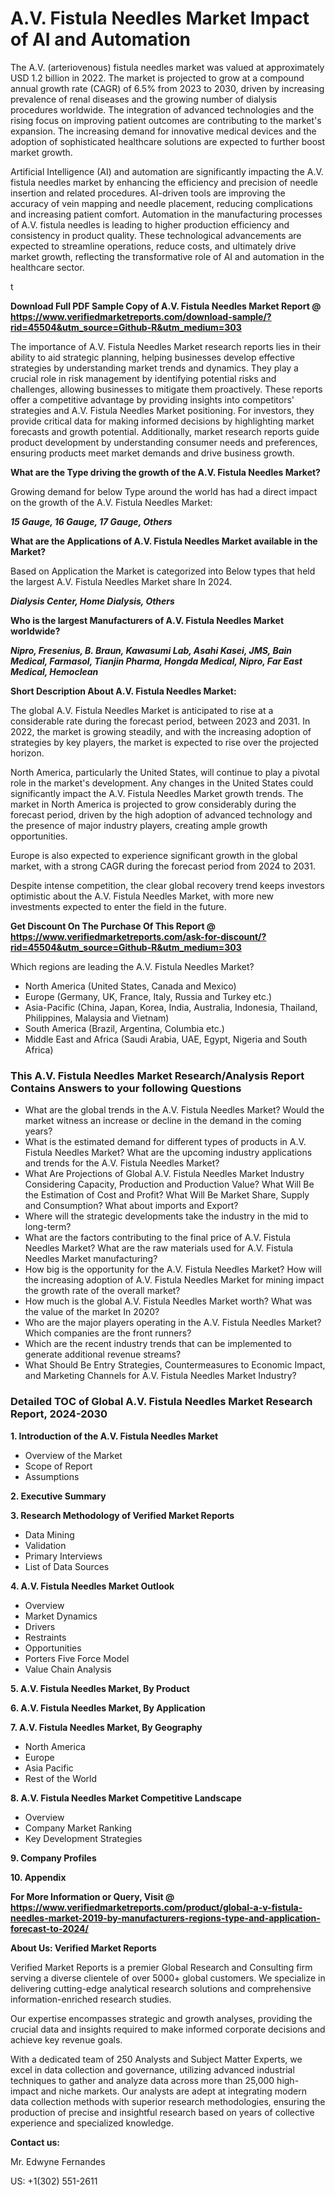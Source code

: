 <meta name="title" content="Global A.V. Fistula Needles Market Impact of AI and Automation"><meta name="description" content="The A.V. (arteriovenous) fistula needles market was valued at approximately USD 1.2 billion in 2022. The market is projected to grow at a compound annual growth rate ("><meta name="title" content="A.V. Fistula Needles Market Size, Share, Scope, Trends, Growth, Opportunities, Analysis, Forecast"><h1>A.V. Fistula Needles Market Impact of AI and Automation</h1><p>The A.V. (arteriovenous) fistula needles market was valued at approximately USD 1.2 billion in 2022. The market is projected to grow at a compound annual growth rate (CAGR) of 6.5% from 2023 to 2030, driven by increasing prevalence of renal diseases and the growing number of dialysis procedures worldwide. The integration of advanced technologies and the rising focus on improving patient outcomes are contributing to the market's expansion. The increasing demand for innovative medical devices and the adoption of sophisticated healthcare solutions are expected to further boost market growth.</p><p>Artificial Intelligence (AI) and automation are significantly impacting the A.V. fistula needles market by enhancing the efficiency and precision of needle insertion and related procedures. AI-driven tools are improving the accuracy of vein mapping and needle placement, reducing complications and increasing patient comfort. Automation in the manufacturing processes of A.V. fistula needles is leading to higher production efficiency and consistency in product quality. These technological advancements are expected to streamline operations, reduce costs, and ultimately drive market growth, reflecting the transformative role of AI and automation in the healthcare sector.</p>t</p><p id="" class=""><strong>Download Full PDF Sample Copy of A.V. Fistula Needles Market Report @ <a href="https://www.verifiedmarketreports.com/download-sample/?rid=45504&utm_source=Github-R&utm_medium=303" target="_blank">https://www.verifiedmarketreports.com/download-sample/?rid=45504&utm_source=Github-R&utm_medium=303</a></strong></p><p>The importance of&nbsp;A.V. Fistula Needles Market research reports lies in their ability to aid strategic planning, helping businesses develop effective strategies by understanding market trends and dynamics. They play a crucial role in risk management by identifying potential risks and challenges, allowing businesses to mitigate them proactively. These reports offer a competitive advantage by providing insights into competitors' strategies and A.V. Fistula Needles Market positioning. For investors, they provide critical data for making informed decisions by highlighting market forecasts and growth potential. Additionally, market research reports guide product development by understanding consumer needs and preferences, ensuring products meet market demands and drive business growth.</p><p><strong>What are the&nbsp;Type driving the growth of the A.V. Fistula Needles Market?</strong></p><p id="" class="">Growing demand for below Type around the world has had a direct impact on the growth of the A.V. Fistula Needles Market:</p><em><strong>15 Gauge, 16 Gauge, 17 Gauge, Others</strong></em></p><strong>What are the&nbsp;Applications&nbsp;of A.V. Fistula Needles Market available in the Market?</strong></p><p id="" class="">Based on Application the Market is categorized into Below types that held the largest A.V. Fistula Needles Market share In 2024.</p><em><strong>Dialysis Center, Home Dialysis, Others</strong></em></p><strong>Who is the largest Manufacturers of A.V. Fistula Needles Market worldwide?</strong></p><p><em><strong>Nipro, Fresenius, B. Braun, Kawasumi Lab, Asahi Kasei, JMS, Bain Medical, Farmasol, Tianjin Pharma, Hongda Medical, Nipro, Far East Medical, Hemoclean</strong></em></p><p id="" class=""><strong>Short Description About A.V. Fistula Needles Market:</strong></p><p>The global A.V. Fistula Needles Market is anticipated to rise at a considerable rate during the forecast period, between 2023 and 2031. In 2022, the market is growing steadily, and with the increasing adoption of strategies by key players, the market is expected to rise over the projected horizon.</p><p>North America, particularly the United States, will continue to play a pivotal role in the market's development. Any changes in the United States could significantly impact the A.V. Fistula Needles Market growth trends. The market in North America is projected to grow considerably during the forecast period, driven by the high adoption of advanced technology and the presence of major industry players, creating ample growth opportunities.</p><p>Europe is also expected to experience significant growth in the global market, with a strong CAGR during the forecast period from 2024 to 2031.</p><p>Despite intense competition, the clear global recovery trend keeps investors optimistic about the A.V. Fistula Needles Market, with more new investments expected to enter the field in the future.</p><p id="" class=""><strong>Get Discount On The Purchase Of This Report @ <a href="https://www.verifiedmarketreports.com/ask-for-discount/?rid=45504&utm_source=Github-R&utm_medium=303" target="_blank">https://www.verifiedmarketreports.com/ask-for-discount/?rid=45504&utm_source=Github-R&utm_medium=303</a></strong></p>Which regions are leading the A.V. Fistula Needles Market?</p><ul><li>North America (United States, Canada and Mexico)</li><li>Europe (Germany, UK, France, Italy, Russia and Turkey etc.)</li><li>Asia-Pacific (China, Japan, Korea, India, Australia, Indonesia, Thailand, Philippines, Malaysia and Vietnam)</li><li>South America (Brazil, Argentina, Columbia etc.)</li><li>Middle East and Africa (Saudi Arabia, UAE, Egypt, Nigeria and South Africa)</li></ul><h3 id="" class="">This A.V. Fistula Needles Market Research/Analysis Report Contains Answers to your following Questions</h3><ul><li>What are the global trends in the A.V. Fistula Needles Market? Would the market witness an increase or decline in the demand in the coming years?</li><li>What is the estimated demand for different types of products in A.V. Fistula Needles Market? What are the upcoming industry applications and trends for the A.V. Fistula Needles Market?</li><li>What Are Projections of Global A.V. Fistula Needles Market Industry Considering Capacity, Production and Production Value? What Will Be the Estimation of Cost and Profit? What Will Be Market Share, Supply and Consumption? What about imports and Export?</li><li>Where will the strategic developments take the industry in the mid to long-term?</li><li>What are the factors contributing to the final price of A.V. Fistula Needles Market? What are the raw materials used for A.V. Fistula Needles Market manufacturing?</li><li>How big is the opportunity for the A.V. Fistula Needles Market? How will the increasing adoption of A.V. Fistula Needles Market for mining impact the growth rate of the overall market?</li><li>How much is the global A.V. Fistula Needles Market worth? What was the value of the market In 2020?</li><li>Who are the major players operating in the A.V. Fistula Needles Market? Which companies are the front runners?</li><li>Which are the recent industry trends that can be implemented to generate additional revenue streams?</li><li>What Should Be Entry Strategies, Countermeasures to Economic Impact, and Marketing Channels for A.V. Fistula Needles Market Industry?</li></ul><h3 id="" class="">Detailed TOC of Global A.V. Fistula Needles Market Research Report, 2024-2030</h3><p id="" class=""><strong>1. Introduction of the A.V. Fistula Needles Market</strong></p><ul><li>Overview of the Market</li><li>Scope of Report</li><li>Assumptions</li></ul><p id="" class=""><strong>2. Executive Summary</strong></p><p id="" class=""><strong>3. Research Methodology of Verified Market Reports</strong></p><ul><li>Data Mining</li><li>Validation</li><li>Primary Interviews</li><li>List of Data Sources</li></ul><p id="" class=""><strong>4. A.V. Fistula Needles Market Outlook</strong></p><ul><li>Overview</li><li>Market Dynamics</li><li>Drivers</li><li>Restraints</li><li>Opportunities</li><li>Porters Five Force Model</li><li>Value Chain Analysis</li></ul><p id="" class=""><strong>5. A.V. Fistula Needles Market, By Product</strong></p><p id="" class=""><strong>6. A.V. Fistula Needles Market, By Application</strong></p><p id="" class=""><strong>7. A.V. Fistula Needles Market, By Geography</strong></p><ul><li>North America</li><li>Europe</li><li>Asia Pacific</li><li>Rest of the World</li></ul><p id="" class=""><strong>8. A.V. Fistula Needles Market Competitive Landscape</strong></p><ul><li>Overview</li><li>Company Market Ranking</li><li>Key Development Strategies</li></ul><p id="" class=""><strong>9. Company Profiles</strong></p><p id="" class=""><strong>10. Appendix</strong></p><p id="" class=""><strong>For More Information or Query, Visit @ <a href="https://www.verifiedmarketreports.com/product/global-a-v-fistula-needles-market-2019-by-manufacturers-regions-type-and-application-forecast-to-2024/" target="_blank">https://www.verifiedmarketreports.com/product/global-a-v-fistula-needles-market-2019-by-manufacturers-regions-type-and-application-forecast-to-2024/</a></strong></p><p id="" class=""><strong>About Us: Verified Market Reports</strong></p><p id="" class="">Verified Market Reports is a premier Global Research and Consulting firm serving a diverse clientele of over 5000+ global customers. We specialize in delivering cutting-edge analytical research solutions and comprehensive information-enriched research studies.</p><p id="" class="">Our expertise encompasses strategic and growth analyses, providing the crucial data and insights required to make informed corporate decisions and achieve key revenue goals.</p><p id="" class="">With a dedicated team of 250 Analysts and Subject Matter Experts, we excel in data collection and governance, utilizing advanced industrial techniques to gather and analyze data across more than 25,000 high-impact and niche markets. Our analysts are adept at integrating modern data collection methods with superior research methodologies, ensuring the production of precise and insightful research based on years of collective experience and specialized knowledge.</p><p id="" class=""><strong>Contact us:</strong></p><p id="" class="">Mr. Edwyne Fernandes</p><p id="" class="">US: +1(302) 551-2611</p>